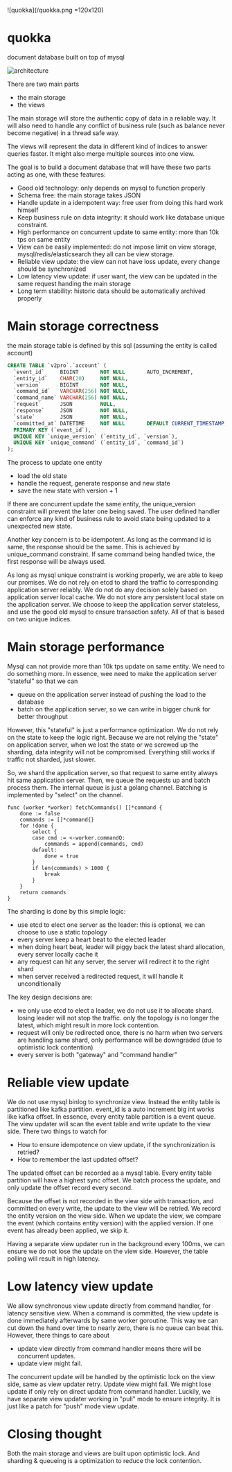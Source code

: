 ![quokka](/quokka.png =120x120)

# quokka

document database built on top of mysql

![architecture](https://docs.google.com/drawings/d/1_UjPesdIb8zaIfdkcs-qRwkZVQYxzLvuqRkXuK6uMuI/pub?w=820&amp;h=585)

There are two main parts

* the main storage
* the views

The main storage will store the authentic copy of data in a reliable way. It will also need to handle any conflict
of business rule (such as balance never become negative) in a thread safe way.

The views will represent the data in different kind of indices to answer queries faster.
It might also merge multiple sources into one view.

The goal is to build a document database that will have these two parts acting as one, with these features:

* Good old technology: only depends on mysql to function properly
* Schema free: the main storage takes JSON
* Handle update in a idempotent way: free user from doing this hard work himself
* Keep business rule on data integrity: it should work like database unique constraint.
* High performance on concurrent update to same entity: more than 10k tps on same entity 
* View can be easily implemented: do not impose limit on view storage, mysql/redis/elasticsearch they all can be view storage.
* Reliable view update: the view can not have loss update, every change should be synchronized
* Low latency view update: if user want, the view can be updated in the same request handing the main storage
* Long term stability: historic data should be automatically archived properly

# Main storage correctness

the main storage table is defined by this sql (assuming the entity is called account)

```sql
CREATE TABLE `v2pro`.`account` (
  `event_id`     BIGINT       NOT NULL       AUTO_INCREMENT,
  `entity_id`    CHAR(20)     NOT NULL,
  `version`      BIGINT       NOT NULL,
  `command_id`   VARCHAR(256) NOT NULL,
  `command_name` VARCHAR(256) NOT NULL,
  `request`      JSON         NULL,
  `response`     JSON         NOT NULL,
  `state`        JSON         NOT NULL,
  `committed_at` DATETIME     NOT NULL       DEFAULT CURRENT_TIMESTAMP,
  PRIMARY KEY (`event_id`),
  UNIQUE KEY `unique_version` (`entity_id`, `version`),
  UNIQUE KEY `unique_command` (`entity_id`, `command_id`)
);
```

The process to update one entity

* load the old state
* handle the request, generate response and new state
* save the new state with version + 1

If there are concurrent update the same entity, the unique_version constraint will prevent the later one being saved.
The user defined handler can enforce any kind of business rule to avoid state being updated to a unexpected new state.

Another key concern is to be idempotent. As long as the command id is same, the response should be the same.
This is achieved by unique_command constraint. If same command being handled twice, the first response will be always used.

As long as mysql unique constraint is working properly, we are able to keep our promises.
We do not rely on etcd to shard the traffic to corresponding application server reliably.
We do not do any decision solely based on application server local cache.
We do not store any persistent local state on the application server.
We choose to keep the application server stateless, and use the good old mysql to ensure transaction safety.
All of that is based on two unique indices.

# Main storage performance

Mysql can not provide more than 10k tps update on same entity. We need to do something more.
In essence, wee need to make the application server "stateful" so that we can

* queue on the application server instead of pushing the load to the database
* batch on the application server, so we can write in bigger chunk for better throughput

However, this "stateful" is just a performance optimization. We do not rely on the state to keep the logic right.
Because we are not relying the "state" on application server, when we lost the state or we screwed up the sharding,
data integrity will not be compromised. Everything still works if traffic not sharded, just slower.

So, we shard the application server, so that request to same entity always hit same application server.
Then, we queue the requests up and batch process them. The internal queue is just a golang channel. 
Batching is implemented by "select" on the channel.

```golang
func (worker *worker) fetchCommands() []*command {
	done := false
	commands := []*command{}
	for !done {
		select {
		case cmd := <-worker.commandQ:
			commands = append(commands, cmd)
		default:
			done = true
		}
		if len(commands) > 1000 {
			break
		}
	}
	return commands
}
```

The sharding is done by this simple logic:

* use etcd to elect one server as the leader: this is optional, we can choose to use a static topology
* every server keep a heart beat to the elected leader
* when doing heart beat, leader will piggy back the latest shard allocation, every server locally cache it
* any request can hit any server, the server will redirect it to the right shard
* when server received a redirected request, it will handle it unconditionally

The key design decisions are:
 
* we only use etcd to elect a leader, we do not use it to allocate shard. 
losing leader will not stop the traffic. only the topology is no longer the latest, 
which might result in more lock contention.
* request will only be redirected once, there is no harm when two servers are handling same shard, 
only performance will be downgraded (due to optimistic lock contention)
* every server is both "gateway" and "command handler"

# Reliable view update

We do not use mysql binlog to synchronize view. Instead the entity table is partitioned like kafka partition.
event_id is a auto increment big int works like kafka offset. 
In essence, every entity table partition is a event queue.
The view updater will scan the event table and write update to the view side. There two things to watch for

* How to ensure idempotence on view update, if the synchronization is retried?
* How to remember the last updated offset?

The updated offset can be recorded as a mysql table. Every entity table partition will have a highest sync offset.
We batch process the update, and only update the offset record every second.

Because the offset is not recorded in the view side with transaction, and committed on every write,
the update to the view will be retried. We record the entity version on the view side. 
When we update the view, we compare the event (which contains entity version) with the applied version.
If one event has already been applied, we skip it.

Having a separate view updater run in the background every 100ms, 
we can ensure we do not lose the update on the view side.
However, the table polling will result in high latency.

# Low latency view update

We allow synchronous view update directly from command handler, for latency sensitive view. 
When a command is committed, the view update is done immediately afterwards by same worker goroutine.
This way we can cut down the hand over time to nearly zero, there is no queue can beat this.
However, there things to care about 

* update view directly from command handler means there will be concurrent updates.
* update view might fail.

The concurrent update will be handled by the optimistic lock on the view side, same as view updater retry.
Update view might fail. We might lose update if only rely on direct update from command handler.
Luckily, we have separate view updater working in "pull" mode to ensure integrity.
It is just like a patch for "push" mode view update.

# Closing thought

Both the main storage and views are built upon optimistic lock. 
And sharding & queueing is a optimization to reduce the lock contention.
